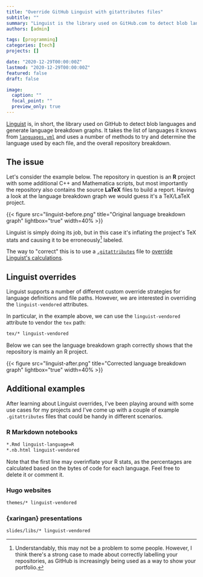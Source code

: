 ```yaml
---
title: "Override GitHub Linguist with gitattributes files"
subtitle: ""
summary: "Linguist is the library used on GitHub.com to detect blob languages, ignore binary or vendored files, suppress generated files in diffs, and generate language breakdown graphs."
authors: [admin]

tags: [programming]
categories: [tech]
projects: []

date: "2020-12-29T00:00:00Z"
lastmod: "2020-12-29T00:00:00Z"
featured: false
draft: false

image:
  caption: ""
  focal_point: ""
  preview_only: true
---
```


[Linguist](https://github.com/github/linguist) is, in short, the library used on GitHub to detect blob languages and generate language breakdown graphs. It takes the list of languages it knows from [`languages.yml`](https://github.com/github/linguist/blob/master/lib/linguist/languages.yml) and uses a number of methods to try and determine the language used by each file, and the overall repository breakdown.

## The issue

Let's consider the example below. The repository in question is an **R** project with some additional C++ and Mathematica scripts, but most importantly the repository also contains the source **LaTeX** files to build a report. Having a look at the language breakdown graph we would guess it's a TeX/LaTeX project.


{{< figure src="linguist-before.png" title="Original language breakdown graph" lightbox="true" width=40% >}}

Linguist is simply doing its job, but in this case it's inflating the project's TeX stats and causing it to be erroneously[^fn1] labeled.

The way to "correct" this is to use a [`.gitattributes`](https://git-scm.com/docs/gitattributes) file to [override Linguist's calculations](https://github.com/github/linguist#overrides).

## Linguist overrides

Linguist supports a number of different custom override strategies for language definitions and file paths. However, we are interested in overriding the `linguist-vendored` attributes.

In particular, in the example above, we can use the `linguist-vendored` attribute to vendor the `tex` path:

```txt
tex/* linguist-vendored
```

Below we can see the language breakdown graph correctly shows that the repository is mainly an R project.

{{< figure src="linguist-after.png" title="Corrected language breakdown graph" lightbox="true" width=40% >}}

## Additional examples

After learning about Linguist overrides, I've been playing around with some use cases for my projects and I've come up with a couple of example `.gitattributes` files that could be handy in different scenarios.

### R Markdown notebooks

```txt
*.Rmd linguist-language=R
*.nb.html linguist-vendored
```

Note that the first line may overinflate your R stats, as the percentages are calculated based on the bytes of code for each language. Feel free to delete it or comment it.

### Hugo websites

```txt
themes/* linguist-vendored
```

### {xaringan} presentations

```txt
slides/libs/* linguist-vendored
```

[^fn1]: Understandably, this may not be a problem to some people. However, I think there's a strong case to made about correctly labelling your repositories, as GitHub is increasingly being used as a way to show your portfolio.
